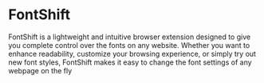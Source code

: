 # FontShift
FontShift is a lightweight and intuitive browser extension designed to give you complete control over the fonts on any website. Whether you want to enhance readability, customize your browsing experience, or simply try out new font styles, FontShift makes it easy to change the font settings of any webpage on the fly
